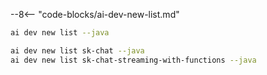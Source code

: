 --8<-- "code-blocks/ai-dev-new-list.md"

``` bash title="List only Java samples"
ai dev new list --java
```

``` bash title="Filter the list by name"
ai dev new list sk-chat --java
ai dev new list sk-chat-streaming-with-functions --java
```